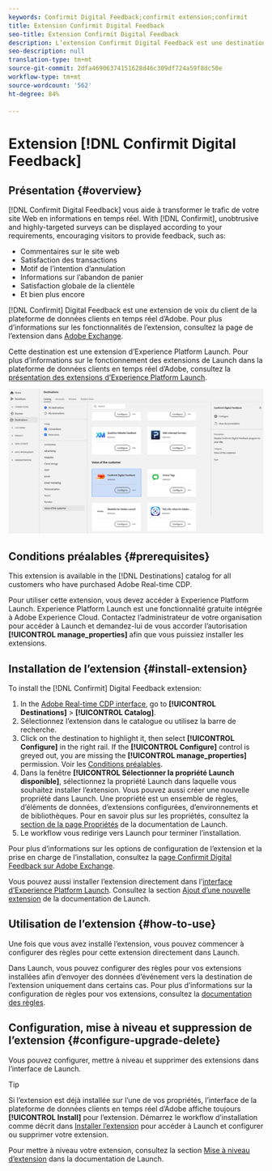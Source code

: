 ```yaml
---
keywords: Confirmit Digital Feedback;confirmit extension;confirmit
title: Extension Confirmit Digital Feedback
seo-title: Extension Confirmit Digital Feedback
description: L’extension Confirmit Digital Feedback est une destination de voix du client de la plateforme de données clients en temps réel d’Adobe. Pour plus d’informations sur les fonctionnalités de l’extension, consultez la page de l’extension dans Adobe Exchange.
seo-description: null
translation-type: tm+mt
source-git-commit: 2dfa46906374151628d46c309df724a59f8dc50e
workflow-type: tm+mt
source-wordcount: '562'
ht-degree: 84%

---
```



# Extension [!DNL Confirmit Digital Feedback]

## Présentation {#overview}

[!DNL Confirmit Digital Feedback] vous aide à transformer le trafic de votre site Web en informations en temps réel. With [!DNL Confirmit], unobtrusive and highly-targeted surveys can be displayed according to your requirements, encouraging visitors to provide feedback, such as:

* Commentaires sur le site web
* Satisfaction des transactions
* Motif de l’intention d’annulation
* Informations sur l’abandon de panier
* Satisfaction globale de la clientèle
* Et bien plus encore

[!DNL Confirmit] Digital Feedback est une extension de voix du client de la plateforme de données clients en temps réel d’Adobe. Pour plus d’informations sur les fonctionnalités de l’extension, consultez la page de l’extension dans [Adobe Exchange](https://exchange.adobe.com/experiencecloud.details.103247.confirmit-digital-feedback-for-adobe-launch.html).

Cette destination est une extension d’Experience Platform Launch. Pour plus d’informations sur le fonctionnement des extensions de Launch dans la plateforme de données clients en temps réel d’Adobe, consultez la [présentation des extensions d’Experience Platform Launch](/help/rtcdp/destinations/experience-platform-launch-extensions.md).


![Extension Confirmit Digital Feedback](assets/confirmit-digital-feedback-extension.png)

## Conditions préalables  {#prerequisites}

This extension is available in the [!DNL Destinations] catalog for all customers who have purchased Adobe Real-time CDP.

Pour utiliser cette extension, vous devez accéder à Experience Platform Launch. Experience Platform Launch est une fonctionnalité gratuite intégrée à Adobe Experience Cloud. Contactez l’administrateur de votre organisation pour accéder à Launch et demandez-lui de vous accorder l’autorisation **[!UICONTROL manage_properties]** afin que vous puissiez installer les extensions.

## Installation de l’extension {#install-extension}

To install the [!DNL Confirmit] Digital Feedback extension:

1. In the [Adobe Real-time CDP interface](http://platform.adobe.com/), go to **[!UICONTROL Destinations]** > **[!UICONTROL Catalog]**.
2. Sélectionnez l’extension dans le catalogue ou utilisez la barre de recherche.
3. Click on the destination to highlight it, then select **[!UICONTROL Configure]** in the right rail. If the **[!UICONTROL Configure]** control is greyed out, you are missing the **[!UICONTROL manage_properties]** permission. Voir les [Conditions préalables](#prerequisites).
4. Dans la fenêtre **[!UICONTROL Sélectionner la propriété Launch disponible]**, sélectionnez la propriété Launch dans laquelle vous souhaitez installer l’extension. Vous pouvez aussi créer une nouvelle propriété dans Launch. Une propriété est un ensemble de règles, d’éléments de données, d’extensions configurées, d’environnements et de bibliothèques. Pour en savoir plus sur les propriétés, consultez la [section de la page Propriétés](https://docs.adobe.com/content/help/fr-FR/launch/using/reference/admin/companies-and-properties.html#properties-page) de la documentation de Launch.
5. Le workflow vous redirige vers Launch pour terminer l’installation.

Pour plus d’informations sur les options de configuration de l’extension et la prise en charge de l’installation, consultez la [page Confirmit Digital Feedback sur Adobe Exchange](https://exchange.adobe.com/experiencecloud.details.103247.confirmit-digital-feedback-for-adobe-launch.html).

Vous pouvez aussi installer l’extension directement dans l’[interface d’Experience Platform Launch](https://launch.adobe.com/). Consultez la section [Ajout d’une nouvelle extension](https://docs.adobe.com/content/help/fr-FR/launch/using/reference/manage-resources/extensions/overview.html#add-a-new-extension) de la documentation de Launch.


## Utilisation de l’extension {#how-to-use}

Une fois que vous avez installé l’extension, vous pouvez commencer à configurer des règles pour cette extension directement dans Launch.

Dans Launch, vous pouvez configurer des règles pour vos extensions installées afin d’envoyer des données d’événement vers la destination de l’extension uniquement dans certains cas. Pour plus d’informations sur la configuration de règles pour vos extensions, consultez la [documentation des règles](https://docs.adobe.com/help/fr-FR/launch/using/reference/manage-resources/rules.html).

## Configuration, mise à niveau et suppression de l’extension {#configure-upgrade-delete}

Vous pouvez configurer, mettre à niveau et supprimer des extensions dans l’interface de Launch.

>[!TIP]
>
>Si l’extension est déjà installée sur l’une de vos propriétés, l’interface de la plateforme de données clients en temps réel d’Adobe affiche toujours **[!UICONTROL Install]** pour l’extension. Démarrez le workflow d’installation comme décrit dans [Installer l’extension](#install-extension) pour accéder à Launch et configurer ou supprimer votre extension.

Pour mettre à niveau votre extension, consultez la section [Mise à niveau d’extension](https://docs.adobe.com/content/help/fr-FR/launch/using/reference/manage-resources/extensions/extension-upgrade.html) dans la documentation de Launch.